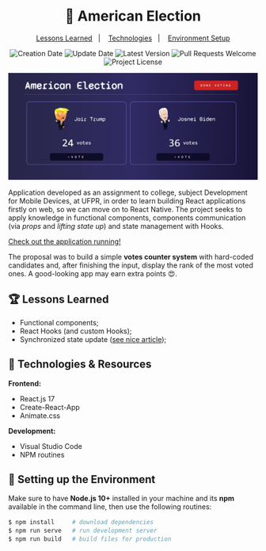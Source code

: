 <h1 align="center">
  🤪 American Election
</h1>

<p align="center">
  <a href="#trophy-lessons-learned">Lessons Learned</a>&nbsp;&nbsp;&nbsp;|&nbsp;&nbsp;&nbsp;
  <a href="#rocket-technologies--resources">Technologies</a>&nbsp;&nbsp;&nbsp;|&nbsp;&nbsp;&nbsp;
  <a href="#hammer-setting-up-the-environment">Environment Setup</a>
</p>

<p align="center">
  <img src="https://img.shields.io/static/v1?labelColor=000000&color=24243e&label=created%20at&message=Nov%202020" alt="Creation Date" />

  <img src="https://img.shields.io/github/last-commit/juliolmuller/american-election?label=updated%20at&labelColor=000000&color=24243e" alt="Update Date" />

  <img src="https://img.shields.io/github/v/tag/juliolmuller/american-election?label=latest%20version&labelColor=000000&color=24243e" alt="Latest Version" />

  <img src="https://img.shields.io/static/v1?labelColor=000000&color=24243e&label=PRs&message=welcome" alt="Pull Requests Welcome" />

  <img src="https://img.shields.io/github/license/juliolmuller/american-election?labelColor=000000&color=24243e" alt="Project License" />
</p>

![Application snapshot](./src/assets/app-overview.jpg)

Application developed as an assignment to college, subject Development for Mobile Devices, at UFPR, in order to learn building React applications firstly on web, so we can move on to React Native. The project seeks to apply knowledge in functional components, components communication (via *props* and *lifting state up*) and state management with Hooks.

[Check out the application running!](https://american-election.vercel.app/)

The proposal was to build a simple **votes counter system** with hard-coded candidates and, after finishing the input, display the rank of the most voted ones. A good-looking app may earn extra points 😍.

## :trophy: Lessons Learned

- Functional components;
- React Hooks (and custom Hooks);
- Synchronized state update ([see nice article](https://medium.com/javascript-in-plain-english/commons-mistakes-with-react-usestate-hook-and-how-to-prevent-them-43c811ca7451));

## :rocket: Technologies & Resources

**Frontend:**
- React.js 17
- Create-React-App
- Animate.css

**Development:**
- Visual Studio Code
- NPM routines

## :hammer: Setting up the Environment

Make sure to have **Node.js 10+** installed in your machine and its **npm** available in the command line, then use the following routines:

```bash
$ npm install     # download dependencies
$ npm run serve   # run development server
$ npm run build   # build files for production
```
